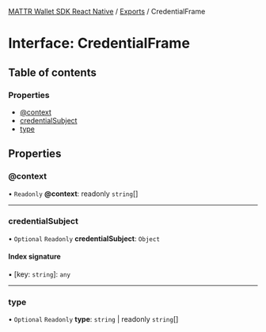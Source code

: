 [MATTR Wallet SDK React Native](../README.md) / [Exports](../modules.md) / CredentialFrame

# Interface: CredentialFrame

## Table of contents

### Properties

- [@context](credentialframe.md#@context)
- [credentialSubject](credentialframe.md#credentialsubject)
- [type](credentialframe.md#type)

## Properties

### @context

• `Readonly` **@context**: readonly `string`[]

___

### credentialSubject

• `Optional` `Readonly` **credentialSubject**: `Object`

#### Index signature

▪ [key: `string`]: `any`

___

### type

• `Optional` `Readonly` **type**: `string` \| readonly `string`[]
